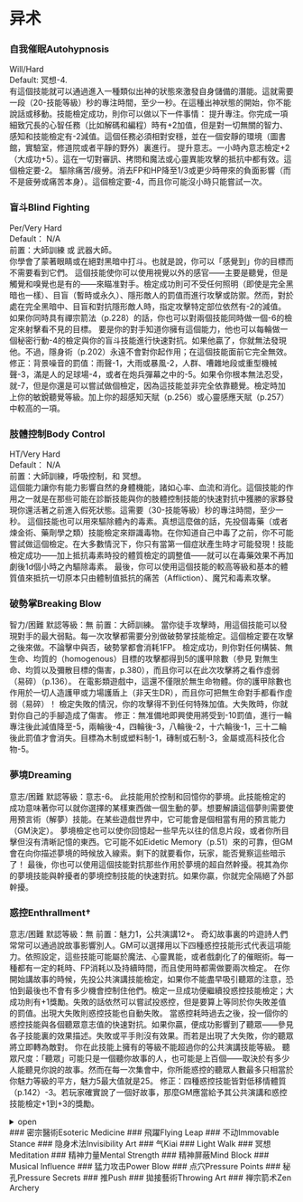 # 异术

### 自我催眠Autohypnosis
Will/Hard  
Default: 冥想-4.  
有這個技能就可以通過進入一種類似出神的狀態來激發自身儲備的潛能。這就需要一段（20-技能等級）秒的專注時間，至少一秒。在這種出神狀態的開始，你不能說話或移動。技能檢定成功，則你可以做以下一件事情：
提升專注。你完成一項細致冗長的心智任務（比如解碼和編程）時有+2加值，但是對一切無關的智力、感知和技能檢定有-2減值。這個任務必須相對安穩，並在一個安靜的環境（圖書館，實驗室，修道院或者平靜的野外）裏進行。
提升意志。一小時內意志檢定+2（大成功+5）。這在一切對審訊、拷問和魔法或心靈異能攻擊的抵抗中都有效。這個檢定要-2。
驅除痛苦/疲勞。消去FP和HP降至1/3或更少時帶來的負面影響（而不是疲勞或痛苦本身）。這個檢定要-4，而且你可能沒小時只能嘗試一次。

### 盲斗Blind Fighting	
Per/Very Hard  
Default： N/A  
前置：大師訓練 或 武器大師。  
你學會了蒙著眼睛或在絕對黑暗中打斗。也就是說，你可以「感覺到」你的目標而不需要看到它們。
這個技能使你可以使用視覺以外的感官——主要是聽覺，但是觸覺和嗅覺也是有的——來瞄准對手。檢定成功則可不受任何照明（即使是完全黑暗也一樣）、目盲（暫時或永久）、隱形敵人的罰值而進行攻擊或防禦。然而，對於處在完全黑暗中、目盲和對抗隱形敵人時，指定攻擊特定部位依然有-2的減值。
如果你同時具有禪宗箭法（p.228）的話，你也可以對兩個技能同時做一個-6的檢定來射擊看不見的目標。
要是你的對手知道你擁有這個能力，他也可以每輪做一個秘密行動-4的檢定與你的盲斗技能進行快速對抗。如果他贏了，你就無法發現他。不過，隱身術（p.202）永遠不會對你起作用；在這個技能面前它完全無效。
修正：背景噪音的罰值：雨聲-1，大雨或暴風-2，人群、嘈雜地段或重型機械聲-3，滿是人的足球場-4，或者在炮兵彈幕之中的-5。如果令你根本無法忍受，就-7，但是你還是可以嘗試做個檢定，因為這技能並非完全依靠聽覺。檢定時加上你的敏銳聽覺等級。加上你的超感知天賦（p.256）或心靈感應天賦（p.257）中較高的一項。

### 肢體控制Body Control	
HT/Very Hard  
Default： N/A  
前置：大師訓練，呼吸控制，和 冥想。  
這個能力讓你有能力影響自然的身體機能，諸如心率、血流和消化。這個技能的作用之一就是在那些可能在診斷技能與你的肢體控制技能的快速對抗中獲勝的家夥發現你還活著之前進入假死狀態。這需要（30-技能等級）秒的專注時間，至少一秒。
這個技能也可以用來驅除體內的毒素。真想這麼做的話，先投個毒藥（或者煉金術、藥劑學之類）技能檢定來辯識毒物。在你知道自己中毒了之前，你不可能嘗試做這個檢定。在大多數情況下，你只有當第一個症狀產生時才可能發現！技能檢定成功——加上抵抗毒素時投的體質檢定的調整值——就可以在毒藥效果不再加劇後1d個小時之內驅除毒素。
最後，你可以使用這個技能的較高等級和基本的體質值來抵抗一切原本只由體制值抵抗的痛苦（Affliction）、魔咒和毒素攻擊。  

### 破勢掌Breaking Blow  
智力/困難
默認等級：無
前置：大師訓練。
當你徒手攻擊時，用這個技能可以發現對手的最大弱點。每一次攻擊都需要分別做破勢掌技能檢定。這個檢定要在攻擊之後來做。不論擊中與否，破勢掌都會消耗1FP。
檢定成功，則你對任何構裝、無生命、均質的（homogenous）目標的攻擊都得到5的護甲除數（參見 對無生命、均質以及彌散目標的傷害，p.380），而且你可以在此次攻擊將之看作虛弱（易碎）（p.136）。
在電影類遊戲中，這還不僅限於無生命物體。你的護甲除數也作用於一切人造護甲或力場護盾上（非天生DR），而且你可把無生命對手都看作虛弱（易碎）！
檢定失敗的情況，你的攻擊得不到任何特殊加值。大失敗時，你就對你自己的手腳造成了傷害。
修正：無准備地即興使用將受到-10罰值，進行一輪專注後此減值降至-5，兩輪後-4，四輪後-3，八輪後-2，十六輪後-1，三十二輪後此罰值才會消失。目標為木制或塑料制-1，磚制或石制-3，金屬或高科技化合物-5。  
### 夢境Dreaming	  
意志/困難
默認等級：意志-6。
此技能用於控制和回憶你的夢境。此技能檢定的成功意味著你可以就你選擇的某樣東西做一個生動的夢。想要解讀這個夢則需要使用預言術（解夢）技能。在某些遊戲世界中，它可能會是個相當有用的預言能力（GM決定）。
夢境檢定也可以使你回憶起一些早先以往的信息片段，或者你所目擊但沒有清晰記憶的東西。它可能不如Eidetic Memory（p.51）來的可靠，但GM會在向你描述夢境的時候放入線索。剩下的就要看你，玩家，能否覺察這些暗示了！
最後，你也可以使用這個技能對抗那些作用於夢境的超自然幹擾。視其為你的夢境技能與幹擾者的夢境控制技能的快速對抗。如果你贏，你就完全隔絕了外部幹擾。  
### 惑控Enthrallment†	    
意志/困難
默認等級：無
前置：魅力1，公共演講12+。
奇幻故事裏的吟遊詩人們常常可以通過說故事影響別人。GM可以選擇用以下四種惑控技能形式代表這項能力。依照設定，這些技能可能屬於魔法、心靈異能，或者戲劇化了的催眠術。每一種都有一定的耗時、FP消耗以及持續時間，而且使用時都需做要兩次檢定。
在你開始講故事的時候，先投公共演講技能檢定，如果你不能盡早吸引聽眾的注意，恐怕到最後也不會有多少機會控制住他們。檢定一旦成功便繼續投惑控技能檢定；大成功則有+1獎勵。失敗的話依然可以嘗試投惑控，但是要算上等同於你失敗差值的罰值。出現大失敗則惑控技能也自動失敗。
當惑控耗時過去之後，投一個你的惑控技能與各個聽眾意志值的快速對抗。如果你贏，便成功影響到了聽眾——參見各子技能裏的效果描述。失敗或平手則沒有效果。而若是出現了大失敗，你的聽眾將立即轉為敵對。
你在此技能上擁有的等級不能超過你的公共演講技能等級。
聽眾尺度：「聽眾」可能只是一個聽你故事的人，也可能是上百個——取決於有多少人能聽見你說的故事。然而在每一次集會中，你所能惑控的聽眾人數最多只相當於你魅力等級的平方，魅力5最大值就是25。
修正：四種惑控技能皆對低移情體質（p.142）-3。若玩家確實說了一個好故事，那麼GM應當給予其公共演講和惑控技能檢定+1到+3的獎勵。 
<details>
<summary>open</summary>  
##### 魅惑Captivate
意志/困難  
默認等級：無   
前置：勸導12+。  
你能夠極巧妙地講述一個故事誘使旁聽的人喪失意志並按照你的指令做任何事。事實上，他們以為自己身在故事當中，並且任由你——故事的講述者——擺布。
當你贏得快速對抗時，聽眾便開始狂熱地忠誠於你。他們會服從你給他們的任何直接命令。在沒有直接命令的情況下，他們會按照自己的理解去做你最喜歡的事。如果你讓一個人去做一件很冒險的，或者違背其慣常行為准則的事（GM決定），那麼他可以投一個意志-5的檢定來打破你的控制。否則，他就一定是你全心全意的忠實支持者。
耗時：30分鍾無打斷地講故事。
體力損耗：8FP，不論成功與否。
持續時間：魅惑效果可以持續直到受術者神志不清或睡著，你神志不清或睡著，你攻擊了受術者，或者受術者受到傷害損失了其一半的HP。

##### 說服Persuade
意志/困難  
默認等級：無  
這個能力使你能夠改變聽眾的立場使之符合你的觀點，使你在他們中的反應骰得到獎勵加值。你可以在任何需要投反應骰的場合使用此技能。
當你贏得了快速對抗，可以向聽眾對你所做的反應骰加上你的勝利差值，最高到+3（大成功+4）。出現大失敗時，最可能產生的反應是Poor（參見p.560）。
耗時：1分鍾。
體力損耗：2FP，不論成功與否。
持續時間：直到你做了能夠改變他們看法的事！
  
##### 勸導Suggest
意志/困難  
默認等級：無  
前置：說服12+。  
可以向聽眾發出一個單獨的簡單建議。這種建議不能含有複雜的分句——只能有一組主謂賓以及至多兩個修飾詞。「殺死國王！」正確；「如果國王不滿足我們的要求那麼就殺死他！」則不行。如果你的建議威脅到了受術者自身的安全，那麼他抵抗的時候就有+5加值，如果建議違背了他的信仰、信念或認知，則有+3加值。
當你贏得快速對抗時，聽眾們就會開始盡其所能執行你的建議——每個人都會以為這是他自己的想法。
耗時：20分鍾無打斷地講故事。
體力損耗：6FP，不論成功與否。
持續時間：10分鍾——也可以更長，只要你繼續對聽眾說話並在每10分鍾一次的勸導檢定中成功！如果建議的內容是聽眾正常的時候決不會做的事，那麼一旦勸導失誤，他們們只會疑惑自己為什麼會這麼做。
  
##### 支配情緒Sway Emotions
意志/困難  
默認等級：無  
前置：說服12+。  
可以向聽眾灌輸任意一種情感。允許的情緒有：憤怒、厭倦、消沉、厭惡、恐懼、貪婪、憎恨、嫉妒、愉悅、喜愛、淫欲、愛國主義、和平、哀愁以及不安。
當你贏得快速對抗時，你的觀眾開始感受到你選定的情感。他們會采取的行動取決於GM。
耗時：10分鍾無打斷地講故事。
體力損耗：4FP，不論成功與否。
持續時間：1小時。
</details>
### 密宗醫術Esoteric Medicine	  
### 飛躍Flying Leap	
### 不动Immovable Stance	
### 隐身术法Invisibility Art	
### 气Kiai	
### Light Walk	
### 冥想Meditation	
### 精神力量Mental Strength	
### 精神屏蔽Mind Block	
### Musical Influence	
### 猛力攻击Power Blow	
### 点穴Pressure Points	
### 秘孔Pressure Secrets	
### 推Push	
### 拋接藝術Throwing Art	
### 禅宗箭术Zen Archery	
